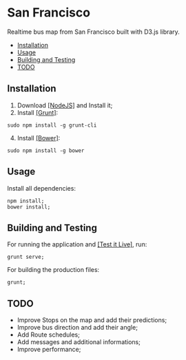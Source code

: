 San Francisco
============

Realtime bus map from San Francisco built with D3.js library.


* [Installation](#installation)
* [Usage](#usage)
* [Building and Testing](#building-and-testing)
* [TODO](#todo)

## Installation

1. Download [[NodeJS]](http://nodejs.org) and Install it;
3. Install [[Grunt]](http://gruntjs.com):
```
sudo npm install -g grunt-cli
```
4. Install [[Bower]](http://bower.io):
```
sudo npm install -g bower
```

## Usage

Install all dependencies:
```
npm install;
bower install;
```

## Building and Testing

For running the application and [[Test it Live]](http://localhost:9000/), run:
```
grunt serve;
```

For building the production files:
```
grunt;
```

## TODO
* Improve Stops on the map and add their predictions;
* Improve bus direction and add their angle;
* Add Route schedules;
* Add messages and additional informations;
* Improve performance;